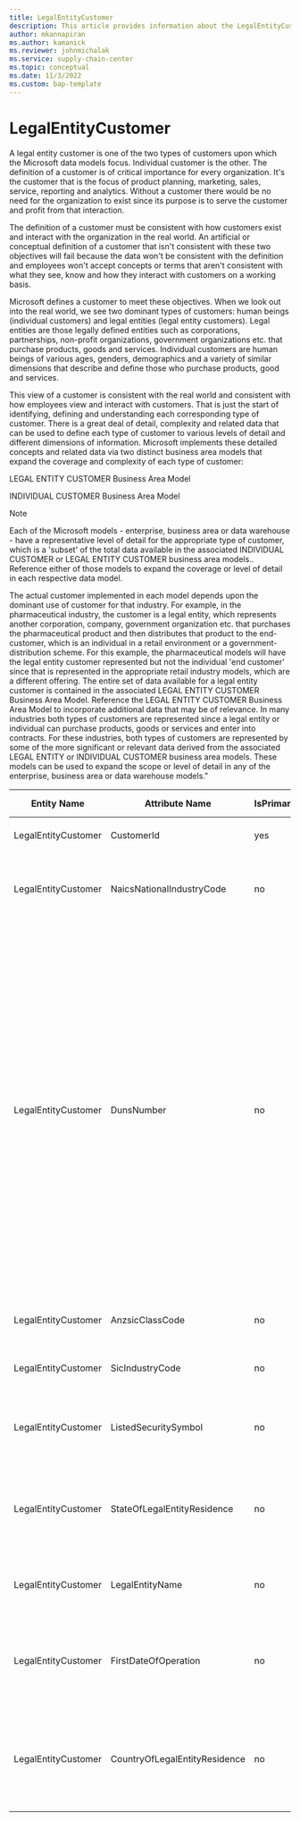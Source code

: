 ```yaml
---
title: LegalEntityCustomer
description: This article provides information about the LegalEntityCustomer entity.
author: mkannapiran
ms.author: kamanick
ms.reviewer: johnmichalak
ms.service: supply-chain-center
ms.topic: conceptual
ms.date: 11/3/2022
ms.custom: bap-template
---
```


# LegalEntityCustomer

A legal entity customer is one of the two types of customers upon which the Microsoft data models focus. Individual customer is the other. The definition of a customer is of critical importance for every organization. It's the customer that is the focus of product planning, marketing, sales, service, reporting and analytics. Without a customer there would be no need for the organization to exist since its purpose is to serve the customer and profit from that interaction.

The definition of a customer must be consistent with how customers exist and interact with the organization in the real world. An artificial or conceptual definition of a customer that isn't consistent with these two objectives will fail because the data won't be consistent with the definition and employees won't accept concepts or terms that aren't consistent with what they see, know and how they interact with customers on a working basis.

Microsoft defines a customer to meet these objectives. When we look out into the real world, we see two dominant types of customers: human beings (individual customers) and legal entities (legal entity customers). Legal entities are those legally defined entities such as corporations, partnerships, non-profit organizations, government organizations etc. that purchase products, goods and services. Individual customers are human beings of various ages, genders, demographics and a variety of similar dimensions that describe and define those who purchase products, good and services.

This view of a customer is consistent with the real world and consistent with how employees view and interact with customers. That is just the start of identifying, defining and understanding each corresponding type of customer. There is a great deal of detail, complexity and related data that can be used to define each type of customer to various levels of detail and different dimensions of information. Microsoft implements these detailed concepts and related data via two distinct business area models that expand the coverage and complexity of each type of customer:

LEGAL ENTITY CUSTOMER Business Area Model

INDIVIDUAL CUSTOMER Business Area Model

>[!Note]
> Each of the Microsoft models - enterprise, business area or data warehouse - have a representative level of detail for the appropriate type of customer, which is a 'subset' of the total data available in the associated INDIVIDUAL CUSTOMER or LEGAL ENTITY CUSTOMER business area models.. Reference either of those models to expand the coverage or level of detail in each respective data model.

The actual customer implemented in each model depends upon the dominant use of customer for that industry. For example, in the pharmaceutical industry, the customer is a legal entity, which represents another corporation, company, government organization etc. that purchases the pharmaceutical product and then distributes that product to the end-customer, which is an individual in a retail environment or a government-distribution scheme. For this example, the pharmaceutical models will have the legal entity customer represented but not the individual 'end customer' since that is represented in the appropriate retail industry models, which are a different offering. The entire set of data available for a legal entity customer is contained in the associated LEGAL ENTITY CUSTOMER Business Area Model. Reference the LEGAL ENTITY CUSTOMER Business Area Model to incorporate additional data that may be of relevance. In many industries both types of customers are represented since a legal entity or individual can purchase products, goods or services and enter into contracts. For these industries, both types of customers are represented by some of the more significant or relevant data derived from the associated LEGAL ENTITY or INDIVIDUAL CUSTOMER business area models. These models can be used to expand the scope or level of detail in any of the enterprise, business area or data warehouse models."

| **Entity Name** | **Attribute Name** | **IsPrimaryKey** | **Data Type** | **Data Length** | **Description** |
| --- | --- | --- | --- | --- | --- |
| LegalEntityCustomer | CustomerId | yes | string | 36 | The unique identifier of a Customer. |
| LegalEntityCustomer | NaicsNationalIndustryCode | no | decimal | 9 | The unique identifier of a NAICS National Industry Code. |
| LegalEntityCustomer | DunsNumber | no | decimal | 13 | The DUNS number is a nine-digit number issued by Dun & Bradstreet and assigned to each business location in the D&B database having a unique, separate, and distinct operation to businesses for the purpose of identifying them. The number as issued is random and the digits apparently have no significance as to their issuance. |
| LegalEntityCustomer | AnzsicClassCode | no | decimal | 9 | The unique identifier of an ANZSIC Class. |
| LegalEntityCustomer | SicIndustryCode | no | decimal | 9 | The unique identifier of the SIC Industry. |
| LegalEntityCustomer | ListedSecuritySymbol | no | string | 8 | The security symbol of the Legal Entity, if any. |
| LegalEntityCustomer | StateOfLegalEntityResidence | no | string | 64 | The state in which the Legal Entity has it's primary business or official residence. |
| LegalEntityCustomer | LegalEntityName | no | string | 128 | The business name of the Legal Entity. |
| LegalEntityCustomer | FirstDateOfOperation | no | date | 8 | The first date that the Legal Entity entered into normal business operations. |
| LegalEntityCustomer | CountryOfLegalEntityResidence | no | string | 64 | The country in which the Legal Entity has its primary business or official residence. |
